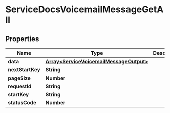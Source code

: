 

# ServiceDocsVoicemailMessageGetAll


## Properties

| Name | Type | Description | Notes |
|------------ | ------------- | ------------- | -------------|
|**data** | [**Array&lt;ServiceVoicemailMessageOutput&gt;**](ServiceVoicemailMessageOutput.md) |  |  [optional] |
|**nextStartKey** | **String** |  |  [optional] |
|**pageSize** | **Number** |  |  [optional] |
|**requestId** | **String** |  |  [optional] |
|**startKey** | **String** |  |  [optional] |
|**statusCode** | **Number** |  |  [optional] |



